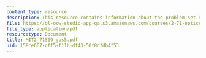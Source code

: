 ```yaml
---
content_type: resource
description: This resource contains information about the problem set of optics.
file: https://ol-ocw-studio-app-qa.s3.amazonaws.com/courses/2-71-optics-spring-2009/158ce667cff5f11bdf4350f8dfdb4f53_MIT2_71S09_gps5.pdf
file_type: application/pdf
resourcetype: Document
title: MIT2_71S09_gps5.pdf
uid: 158ce667-cff5-f11b-df43-50f8dfdb4f53
---
```

